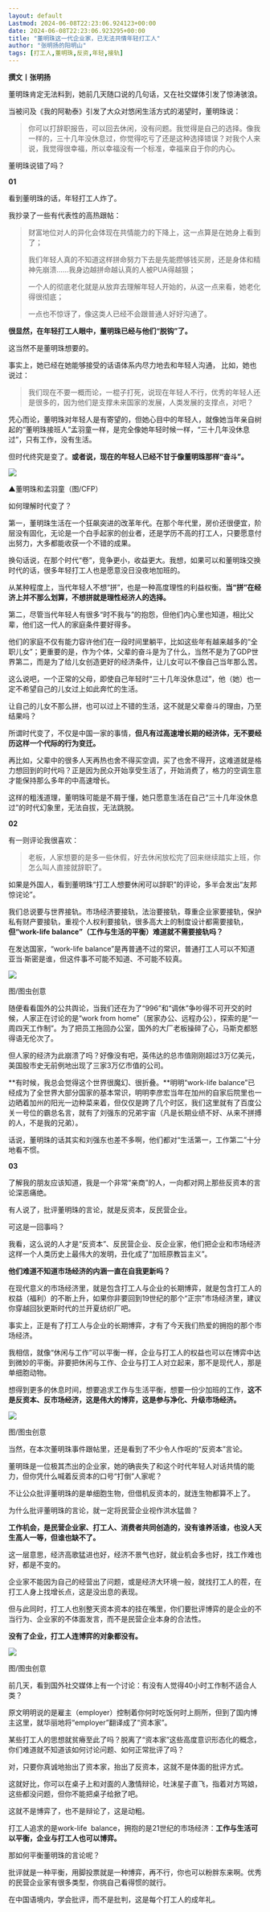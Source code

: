```yaml
---
layout: default
Lastmod: 2024-06-08T22:23:06.924123+00:00
date: 2024-06-08T22:23:06.923295+00:00
title: "董明珠这一代企业家，已无法共情年轻打工人"
author: "张明扬的阳明山"
tags: [打工人,董明珠,反资,年轻,接轨]
---
```


**撰文丨张明扬**

  

董明珠肯定无法料到，她前几天随口说的几句话，又在社交媒体引发了惊涛骇浪。

当被问及《我的阿勒泰》引发了大众对悠闲生活方式的渴望时，董明珠说：

> 你可以打辞职报告，可以回去休闲，没有问题。我觉得是自己的选择。像我一样的，三十几年没休息过，你觉得吃亏了还是这种选择错误？对我个人来说，我觉得很幸福，所以幸福没有一个标准，幸福来自于你的内心。

  

董明珠说错了吗？

  

  

**01**

看到董明珠的话，年轻打工人炸了。

我抄录了一些有代表性的高热跟帖：

> 财富地位对人的异化会体现在共情能力的下降上，这一点算是在她身上看到了；
> 
> 我们年轻人真的不知道这样拼命努力下去是先能攒够钱买房，还是身体和精神先崩溃……我身边越拼命越认真的人被PUA得越狠；
> 
> 一个人的彻底老化就是从放弃去理解年轻人开始的，从这一点来看，她老化得很彻底；
> 
> 一点也不惊讶了，像这类人已经不会跟普通人好好沟通了。

**很显然，在年轻打工人眼中，董明珠已经与他们“脱钩”了。**

这当然不是董明珠想要的。

事实上，她已经在她能够接受的话语体系内尽力地去和年轻人沟通， 比如，她也说过：

> 我们现在不要一概而论，一棍子打死，说现在年轻人不行，优秀的年轻人还是很多的，因为他们是支撑未来国家的发展，人类发展的支撑点，对吧？

凭心而论，董明珠对年轻人是有寄望的，但她心目中的年轻人，就像她当年亲自树起的“董明珠接班人”孟羽童一样，是完全像她年轻时候一样，“三十几年没休息过”，只有工作，没有生活。

但时代终究是变了。**或者说，现在的年轻人已经不甘于像董明珠那样“奋斗”。**

![](https://images.weserv.nl/?url=https%3A//mmbiz.qpic.cn/mmbiz_jpg/gicQOzTOxtnmWk2pAy2aZI4EjvKdm2vSVU9HicxzIdzt88lCCEtKwArMLlX2Wc84f8hkwveQG9XqoY96ARSsY6tA/640%3Fwx_fmt%3Djpeg%26from%3Dappmsg)

▲董明珠和孟羽童（图/CFP）

如何理解时代变了？

第一，董明珠生活在一个狂飙突进的改革年代。在那个年代里，房价还很便宜，阶层没有固化，无论是一个白手起家的创业者，还是学历不高的打工人，只要愿意付出努力，大多都能收获一个不错的成果。

换句话说，在那个时代“卷”，竞争更小，收益更大。我想，如果可以和董明珠交换时代的话，很多年轻打工人也是愿意没日没夜地加班的。

从某种程度上，当代年轻人不想“拼”，也是一种高度理性的利益权衡。**当“拼”在经济上并不那么划算，不想拼就是理性经济人的选择。**

第二，尽管当代年轻人有很多“时不我与”的抱怨，但他们内心里也知道，相比父辈，他们这一代人的家庭条件要好得多。

他们的家庭不仅有能力容许他们在一段时间里躺平，比如这些年有越来越多的“全职儿女”；更重要的是，作为个体，父辈的奋斗是为了什么，当然不是为了GDP世界第二，而是为了给儿女创造更好的经济条件，让儿女可以不像自己当年那么苦。

这么说吧，一个正常的父母，即使自己年轻时“三十几年没休息过”，他（她）也一定不希望自己的儿女过上如此奔忙的生活。

让自己的儿女不那么拼，也可以过上不错的生活，这不就是父辈奋斗的理由，乃至结果吗？

所谓时代变了，不仅是中国一家的事情，**但凡有过高速增长期的经济体，无不要经历这样一个代际的行为变迁。**

再比如，父辈中的很多人天再热也舍不得买空调，买了也舍不得开，这难道就是格力想回到的时代吗？正是因为民众开始享受生活了，开始消费了，格力的空调生意才能保持那么多年的中高速增长。

这样的粗浅道理，董明珠可能是不屑于懂，她只愿意生活在自己“三十几年没休息过”的时代幻象里，无法自拔，无法跳脱。

**02**

有一则评论我很喜欢：

> 老板，人家想要的是多一些休假，好去休闲放松完了回来继续踏实上班，你怎么叫人直接就辞职了。

如果是外国人，看到董明珠“打工人想要休闲可以辞职”的评论，多半会发出“友邦惊诧论”。

我们总说要与世界接轨。市场经济要接轨，法治要接轨，尊重企业家要接轨，保护私有财产要接轨，重视个人权利要接轨，很多高大上的制度设计都需要接轨，**但“work-life balance”（工作与生活的平衡）难道就不需要接轨吗？**

在发达国家，“work-life balance”是再普通不过的常识，普通打工人可以不知道亚当·斯密是谁，但这件事不可能不知道、不可能不较真。

![](https://images.weserv.nl/?url=https%3A//mmbiz.qpic.cn/mmbiz_jpg/gicQOzTOxtnmWk2pAy2aZI4EjvKdm2vSV3oBUfuWc6YJmnGTqzH3bEFJsenJ6ia9dicNRn7cR40PjPZOcVNXQeUDQ/640%3Fwx_fmt%3Djpeg%26from%3Dappmsg)

图/图虫创意

随便看看国外的公共舆论，当我们还在为了“996”和“调休”争吵得不可开交的时候，人家正在讨论的是“work from home”（居家办公、远程办公），探索的是“一周四天工作制”。为了把员工拖回办公室，国外的大厂老板操碎了心，马斯克都怒得语无伦次了。

但人家的经济为此崩溃了吗？好像没有吧，英伟达的总市值刚刚超过3万亿美元，美国股市史无前例地出现了三家3万亿市值的公司。

**有时候，我总会觉得这个世界很魔幻、很折叠。**明明“work-life balance”已经成为了全世界大部分国家的基本常识，明明李彦宏当年在加州的自家后院里也一边晒着加州的阳光一边种菜来着，但仅仅是跨了几个时区，我们这里就有了百度公关一号位的霸总名言，就有了刘强东的兄弟宇宙（凡是长期业绩不好、从来不拼搏的人，不是我的兄弟）。

话说，董明珠的话其实和刘强东也差不多啊，他们都对“生活第一，工作第二”十分地看不惯。

**03**

了解我的朋友应该知道，我是一个非常“亲商”的人，一向都对网上那些反资本的言论深恶痛绝。

有人说了，批评董明珠的言论，就是反资本，反民营企业。

可这是一回事吗？

我看，这么说的人才是“反资本”、反民营企业、反企业家，他们把企业和市场经济这样一个人类历史上最伟大的发明，丑化成了“加班原教旨主义”。

**他们难道不知道市场经济的内涵一直在自我更新吗？**

在现代意义的市场经济里，就是包含打工人与企业的长期博弈，就是包含打工人的权益（福利）的不断上升，如果你非要回到19世纪的那个“正宗”市场经济里，建议你穿越回狄更斯时代的兰开夏纺织厂吧。

事实上，正是有了打工人与企业的长期博弈，才有了今天我们热爱的拥抱的那个市场经济。

我相信，就像“休闲与工作”可以平衡一样，企业与打工人的权益也可以在博弈中达到微妙的平衡。非要把休闲与工作、企业与打工人对立起来，那不是现代人，那是单细胞动物。

想得到更多的休息时间，想要追求工作与生活平衡，想要一份少加班的工作，**这不是反资本、反市场经济，这是伟大的博弈，这是参与净化、升级市场经济。**

![](https://images.weserv.nl/?url=https%3A//mmbiz.qpic.cn/mmbiz_jpg/gicQOzTOxtnmWk2pAy2aZI4EjvKdm2vSV3THszCAQiakLMjQe24DyNJF2icbQDowVrxUMxkYAAsnFhwBQaNOlkLzg/640%3Fwx_fmt%3Djpeg%26from%3Dappmsg)

图/图虫创意

当然，在本次董明珠事件跟帖里，还是看到了不少令人作呕的“反资本”言论。

董明珠是一位极其杰出的企业家，她的确丧失了和这个时代年轻人对话共情的能力，但你凭什么喊着反资本的口号“打倒”人家呢？

不让公众批评董明珠的是单细胞生物，但借机反资本的，就连生物都算不上了。

为什么批评董明珠的言论，就一定将民营企业视作洪水猛兽？

**工作机会，是民营企业家、打工人、消费者共同创造的，没有谁养活谁，也没人天生高人一等，但谁也缺不了。**

这一层意思，经济高歌猛进也好，经济不景气也好，就业机会多也好，找工作难也好，都是不变的。

企业家不能因为自己的经营出了问题，或是经济大环境一般，就找打工人的茬，在打工人身上找增长点，这是没出息的表现。

但与此同时，打工人也别整天资本资本的挂在嘴里，你们要批评博弈的是企业的不当行为、企业家的不体面发言，而不是民营企业本身的合法性。

**没有了企业，打工人连博弈的对象都没有。**

**![](https://images.weserv.nl/?url=https%3A//mmbiz.qpic.cn/mmbiz_jpg/gicQOzTOxtnmWk2pAy2aZI4EjvKdm2vSVGAVhZsficOBDJ9GJvaSBS0PWDFOfhncYaIKaVJTc42MyfPlu0QSFjow/640%3Fwx_fmt%3Djpeg%26from%3Dappmsg)**

图/图虫创意

前几天，看到国外社交媒体上有一个讨论：有没有人觉得40小时工作制不适合人类？

原文明明说的是雇主（employer）控制着你何时吃饭何时上厕所，但到了国内博主这里，就华丽地将“employer”翻译成了“资本家”。

某些打工人的思想就贫瘠至此了吗？脱离了“资本家”这些高度意识形态化的概念，你们难道就不知道该如何讨论问题、如何正常批评了吗？

对，只要你真诚地抬出了资本家，抬出了反资本，这就不是体面的批评方式。

这就好比，你可以在桌子上和对面的人激情辩论，吐沫星子直飞，指着对方骂娘，这些都没问题，但你不能把桌子给掀了吧。

这就不是博弈了，也不是辩论了，这是动粗。

打工人追求的是work-life  balance，拥抱的是21世纪的市场经济：**工作与生活可以平衡，企业与打工人也可以博弈。**

那如何平衡董明珠的言论呢？

批评就是一种平衡，用脚投票就是一种博弈，再不行，你也可以粉胖东来啊。优秀的民营企业家有很多类型，你挑自己看得惯的就行。

在中国语境内，学会批评，而不是批判，这是每个打工人的成年礼。

